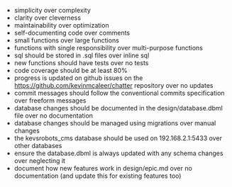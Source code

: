 - simplicity over complexity
- clarity over cleverness
- maintainability over optimization
- self-documenting code over comments
- small functions over large functions
- functions with single responsibility over multi-purpose functions
- sql should be stored in .sql files over inline sql
- new functions should have tests over no tests
- code coverage should be at least 80%
- progress is updated on github issues on the https://github.com/kevinmcaleer/chatter repository over no updates
- commit messages should follow the conventional commits specification over freeform messages
- database changes should be documented in the design/database.dbml file over no documentation
- database changes should be managed using migrations over manual changes
- the kevsrobots_cms database should be used on 192.168.2.1:5433 over other databases
- ensure the database.dbml is always updated with any schema changes over neglecting it
- document how new features work in design/epic.md over no documentation (and update this for existing features too)
